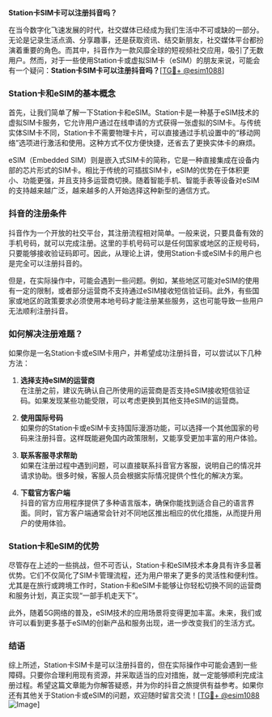 **Station卡SIM卡可以注册抖音吗？**

在当今数字化飞速发展的时代，社交媒体已经成为我们生活中不可或缺的一部分。无论是记录生活点滴、分享趣事，还是获取资讯、结交新朋友，社交媒体平台都扮演着重要的角色。而其中，抖音作为一款风靡全球的短视频社交应用，吸引了无数用户。然而，对于一些使用Station卡或虚拟SIM卡（eSIM）的朋友来说，可能会有一个疑问：**Station卡SIM卡可以注册抖音吗？**[[TG💪+ @esim1088](https://t.me/s/esim1088)]

### Station卡和eSIM的基本概念

首先，让我们简单了解一下Station卡和eSIM。Station卡是一种基于eSIM技术的虚拟SIM卡服务，它允许用户通过在线申请的方式获得一张虚拟的SIM卡。与传统实体SIM卡不同，Station卡不需要物理卡片，可以直接通过手机设置中的“移动网络”选项进行激活和使用。这种方式不仅方便快捷，还省去了更换实体卡的麻烦。

eSIM（Embedded SIM）则是嵌入式SIM卡的简称，它是一种直接集成在设备内部的芯片形式的SIM卡。相比于传统的可插拔SIM卡，eSIM的优势在于体积更小、功能更强，并且支持多运营商切换。随着智能手机、智能手表等设备对eSIM的支持越来越广泛，越来越多的人开始选择这种新型的通信方式。

### 抖音的注册条件

抖音作为一个开放的社交平台，其注册流程相对简单。一般来说，只要具备有效的手机号码，就可以完成注册。这里的手机号码可以是任何国家或地区的正规号码，只要能够接收验证码即可。因此，从理论上讲，使用Station卡或eSIM卡的用户也是完全可以注册抖音的。

但是，在实际操作中，可能会遇到一些问题。例如，某些地区可能对eSIM的使用有一定的限制，或者部分运营商不支持通过eSIM接收短信验证码。此外，有些国家或地区的政策要求必须使用本地号码才能注册某些服务，这也可能导致一些用户无法顺利注册抖音。

### 如何解决注册难题？

如果你是一名Station卡或eSIM卡用户，并希望成功注册抖音，可以尝试以下几种方法：

1. **选择支持eSIM的运营商**  
   在注册之前，建议先确认自己所使用的运营商是否支持eSIM接收短信验证码。如果发现某些功能受限，可以考虑更换到其他支持eSIM的运营商。

2. **使用国际号码**  
   如果你的Station卡或eSIM卡支持国际漫游功能，可以选择一个其他国家的号码来注册抖音。这样既能避免国内政策限制，又能享受更加丰富的用户体验。

3. **联系客服寻求帮助**  
   如果在注册过程中遇到问题，可以直接联系抖音官方客服，说明自己的情况并请求协助。很多时候，客服人员会根据实际情况提供个性化的解决方案。

4. **下载官方客户端**  
   抖音的官方应用程序提供了多种语言版本，确保你能找到适合自己的语言界面。同时，官方客户端通常会针对不同地区推出相应的优化措施，从而提升用户的使用体验。

### Station卡和eSIM的优势

尽管存在上述的一些挑战，但不可否认，Station卡和eSIM技术本身具有许多显著优势。它们不仅简化了SIM卡管理流程，还为用户带来了更多的灵活性和便利性。尤其是在旅行或跨境工作时，Station卡和eSIM卡能够让你轻松切换不同的运营商和服务计划，真正实现“一部手机走天下”。

此外，随着5G网络的普及，eSIM技术的应用场景将变得更加丰富。未来，我们或许可以看到更多基于eSIM的创新产品和服务出现，进一步改变我们的生活方式。

### 结语

综上所述，Station卡SIM卡是可以注册抖音的，但在实际操作中可能会遇到一些障碍。只要你合理利用现有资源，并采取适当的应对措施，就一定能够顺利完成注册过程。希望这篇文章能为你解答疑惑，并为你的抖音之旅提供有益参考。如果你还有其他关于Station卡或eSIM的问题，欢迎随时留言交流！[[TG💪+ @esim1088](https://t.me/s/esim1088) ![Image](https://i.postimg.cc/4NQfJmqS/Snipaste-2025-05-13-00-14-12.png)]